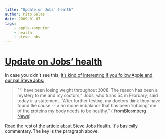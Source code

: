 ```yaml
---
title: "Update on Jobs’ health"
author: Pito Salas
date: 2009-01-07
tags:
    - apple-computer
    - health
    - steve-jobs
---
```

# [Update on Jobs’ health](None)




In case you didn't see this, [it's kind of interesting if you follow Apple and
our pal Steve
Jobs:](<http://www.bloomberg.com/apps/news?pid=20601087&sid=amga5EoJv6DE&refer=home>)

> "“I have been losing weight throughout 2008. The reason has been a mystery
> to me and my doctors,” Jobs, who turns 54 in February, said today in a
> statement. “After further testing, my doctors think they have found the
> cause -- a hormone imbalance that has been ‘robbing’ me of the proteins my
> body needs to be healthy.” ( **from**[Bloomberg
> News](<http://www.bloomberg.com/apps/news?pid=20601087&sid=amga5EoJv6DE&refer=home>))

Read the rest of the [article about Steve Jobs
Health](<http://www.bloomberg.com/apps/news?pid=20601087&sid=amga5EoJv6DE&refer=home>).
It's basically commentary. The key is the paragraph above.


